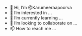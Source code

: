 - 👋 Hi, I’m @Karumeeraapoorva
- 👀 I’m interested in ...
- 🌱 I’m currently learning ...
- 💞️ I’m looking to collaborate on ...
- 📫 How to reach me ...

<!---
Karumeeraapoorva/Karumeeraapoorva is a ✨ special ✨ repository because its `README.md` (this file) appears on your GitHub profile.
You can click the Preview link to take a look at your changes.
--->
